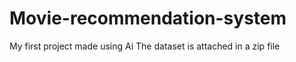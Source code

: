 # Movie-recommendation-system
My first project made using Ai
The dataset is attached in a zip file 
